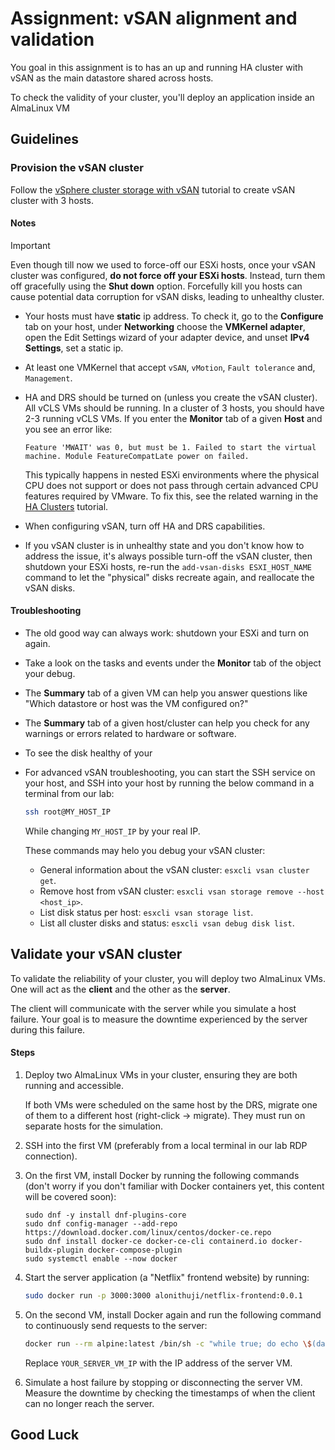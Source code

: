# Assignment: vSAN alignment and validation

You goal in this assignment is to has an up and running HA cluster with vSAN as the main datastore shared across hosts. 

To check the validity of your cluster, you'll deploy an application inside an AlmaLinux VM

## Guidelines 

### Provision the vSAN cluster

Follow the [vSphere cluster storage with vSAN](vcenter_storage.md) tutorial to create vSAN cluster with 3 hosts. 

#### Notes

> [!IMPORTANT]
> Even though till now we used to force-off our ESXi hosts, once your vSAN cluster was configured,
> **do not force off your ESXi hosts**. Instead, turn them off gracefully using the **Shut down** option. 
> Forcefully kill you hosts can cause potential data corruption for vSAN disks, leading to unhealthy cluster. 

- Your hosts must have **static** ip address. To check it, go to the **Configure** tab on your host, under **Networking** choose the **VMKernel adapter**, open the Edit Settings wizard of your adapter device, and unset **IPv4 Settings**, set a static ip. 
- At least one VMKernel that accept `vSAN`, `vMotion`, `Fault tolerance` and, `Management`. 
- HA and DRS should be turned on (unless you create the vSAN cluster). 
  All vCLS VMs should be running. In a cluster of 3 hosts, you should have 2-3 running vCLS VMs. 
  If you enter the **Monitor** tab of a given **Host** and you see an error like: 

  ```text
  Feature 'MWAIT' was 0, but must be 1. Failed to start the virtual machine. Module FeatureCompatLate power on failed. 
  ```
  
  This typically happens in nested ESXi environments where the physical CPU does not support or does not pass through certain advanced CPU features required by VMware.
  To fix this, see the related warning in the [HA Clusters](vsphere_ha_clusters.md) tutorial.
- When configuring vSAN, turn off HA and DRS capabilities.
- If you vSAN cluster is in unhealthy state and you don't know how to address the issue, 
  it's always possible turn-off the vSAN cluster, then shutdown your ESXi hosts, re-run the `add-vsan-disks ESXI_HOST_NAME` command to let the "physical" disks recreate again, and reallocate the vSAN disks.  


#### Troubleshooting 

- The old good way can always work: shutdown your ESXi and turn on again. 
- Take a look on the tasks and events under the **Monitor** tab of the object your debug. 
- The **Summary** tab of a given VM can help you answer questions like "Which datastore or host was the VM configured on?"
- The **Summary** tab of a given host/cluster can help you check for any warnings or errors related to hardware or software. 
- To see the disk healthy of your 
- For advanced vSAN troubleshooting, you can start the SSH service on your host, and SSH into your host by running the below command in a terminal from our lab:

  ```bash
  ssh root@MY_HOST_IP
  ```
  
  While changing `MY_HOST_IP` by your real IP. 
  
  These commands may helo you debug your vSAN cluster:
   - General information about the vSAN cluster: `esxcli vsan cluster get`.
   - Remove host from vSAN cluster: `esxcli vsan storage remove --host <host_ip>`.
   - List disk status per host: `esxcli vsan storage list`.
   - List all cluster disks and status: `esxcli vsan debug disk list`.

## Validate your vSAN cluster

To validate the reliability of your cluster, you will deploy two AlmaLinux VMs.
One will act as the **client** and the other as the **server**.

The client will communicate with the server while you simulate a host failure.
Your goal is to measure the downtime experienced by the server during this failure.

#### Steps

1. Deploy two AlmaLinux VMs in your cluster, ensuring they are both running and accessible.

   If both VMs were scheduled on the same host by the DRS, migrate one of them to a different host (right-click -> migrate).
   They must run on separate hosts for the simulation.
2. SSH into the first VM (preferably from a local terminal in our lab RDP connection).
3. On the first VM, install Docker by running the following commands (don't worry if you don't familiar with Docker containers yet, this content will be covered soon):

   ```
   sudo dnf -y install dnf-plugins-core
   sudo dnf config-manager --add-repo https://download.docker.com/linux/centos/docker-ce.repo
   sudo dnf install docker-ce docker-ce-cli containerd.io docker-buildx-plugin docker-compose-plugin
   sudo systemctl enable --now docker
   ```

4. Start the server application (a "Netflix" frontend website) by running:

   ```bash
   sudo docker run -p 3000:3000 alonithuji/netflix-frontend:0.0.1
   ```

5. On the second VM, install Docker again and run the following command to continuously send requests to the server:

   ```bash
   docker run --rm alpine:latest /bin/sh -c "while true; do echo \$(date) && wget -q --spider http://YOUR_SERVER_VM_IP:3000; sleep 3; done"
   ```
   
   Replace `YOUR_SERVER_VM_IP` with the IP address of the server VM.

6. Simulate a host failure by stopping or disconnecting the server VM.
   Measure the downtime by checking the timestamps of when the client can no longer reach the server.


## Good Luck


